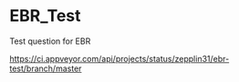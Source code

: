 # EBR_Test
Test question for EBR

https://ci.appveyor.com/api/projects/status/zepplin31/ebr-test/branch/master
